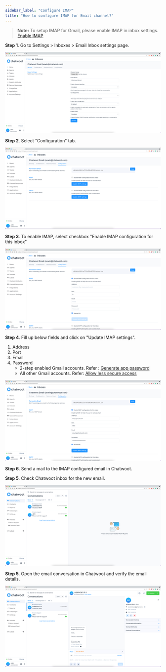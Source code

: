```yaml
---
sidebar_label: "Configure IMAP"
title: "How to configure IMAP for Email channel?"
---
```


> **Note:** To setup IMAP for Gmail, please enable IMAP in inbox settings. [Enable IMAP](/docs/product/channels/email/gmail/enable-imap)

**Step 1**. Go to Settings > Inboxes > Email Inbox settings page.

![inbox_settings](./images/inbox_settings.png)

**Step 2**. Select "Configuration" tab.

![configuration](./images/configuration.png)

**Step 3**. To enable IMAP, select checkbox "Enable IMAP configuration for this inbox"

![enable_imap](./images/imap/enable_imap.png)

**Step 4**. Fill up below fields and click on "Update IMAP settings".

1. Address
2. Port
3. Email
4. Password
   - 2-step enabled Gmail accounts. Refer : [Generate app password](/docs/product/channels/email/gmail/generate-app-password)
   - All other Gmail accounts. Refer: [Allow less secure access](/docs/product/channels/email/gmail/less-secure-access)

![imap_details](./images/imap/imap_details.png)

**Step 6**. Send a mail to the IMAP configured email in Chatwoot.

**Step 5**. Check Chatwoot inbox for the new email.

![imap_emails](./images/imap/imap_emails.png)

**Step 5**. Open the email conversation in Chatwoot and verify the email details.

![imap_email_details](./images/imap/imap_email_details.png)
